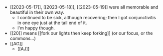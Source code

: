 - [[2023-05-17]], [[2023-05-18]], [[2023-05-19]] were all memorable and beautiful in their own way.
  - I continued to be sick, although recovering; then I got conjunctivitis in one eye just at the tail end of it.
  - I'm happy though.
- [[20]] means [[fork our lights then keep forking]] (or our focus, or the commons...)
- [[AG]]
  - [[AJ]]
